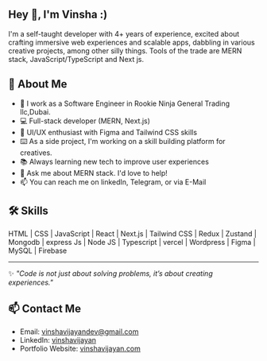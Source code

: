 ## Hey 👋, I'm Vinsha :)


I'm a self-taught developer with 4+ years of experience, excited about crafting immersive web experiences and scalable apps, dabbling in various creative projects, among other silly things. Tools of the trade are MERN stack, JavaScript/TypeScript and Next js.

## 🚀 About Me
- 💼 I work as a Software Engineer in Rookie Ninja General Trading llc,Dubai.
- 💻 Full-stack developer (MERN, Next.js)
- 🎨 UI/UX enthusiast with Figma and Tailwind CSS skills
- ⌨️ As a side project, I'm working on a skill building platform for creatives.
- 📚 Always learning new tech to improve user experiences
- 💬 Ask me about MERN stack. I'd love to help!
- 📫 You can reach me on linkedIn, Telegram, or via E-Mail


## 🛠 Skills
HTML | CSS | JavaScript | React | Next.js | Tailwind CSS | Redux | Zustand | Mongodb | express Js | Node JS | Typescript | vercel | Wordpress | Figma | MySQL | Firebase


---
✨ _"Code is not just about solving problems, it’s about creating experiences."_ 


## 📫 Contact Me
- Email: [vinshavijayandev@gmail.com](mailto:vinshavijayandev@gmail.com)
- LinkedIn: [vinshavijayan](https://linkedin.com/in/vinshavijayan)
- Portfolio Website: [vinshavijayan.com](https://vinshavijayan.vercel.app)


